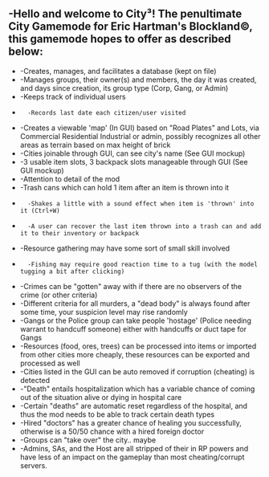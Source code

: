 -Hello and welcome to City³! The penultimate City Gamemode for Eric Hartman's Blockland©, this gamemode hopes to offer as described below:
-
-	-Creates, manages, and facilitates a database (kept on file)
-	-Manages groups, their owner(s) and members, the day it was created, and days since creation, its group type (Corp, Gang, or Admin)
-	-Keeps track of individual users
-		-Records last date each citizen/user visited
-	-Creates a viewable 'map' (In GUI) based on "Road Plates" and Lots, via Commercial Residential Industrial or admin, possibly recognizes all other areas as terrain based on max height of brick
-	-Cities joinable through GUI, can see city's name (See GUI mockup)
-	-3 usable item slots, 3 backpack slots manageable through GUI (See GUI mockup)
-	-Attention to detail of the mod
-	-Trash cans which can hold 1 item after an item is thrown into it
-		-Shakes a little with a sound effect when item is 'thrown' into it (Ctrl+W)
-		-A user can recover the last item thrown into a trash can and add it to their inventory or backpack
-	-Resource gathering may have some sort of small skill involved
-		-Fishing may require good reaction time to a tug (with the model tugging a bit after clicking)
-	-Crimes can be "gotten" away with if there are no observers of the crime (or other criteria)
-	-Different criteria for all murders, a "dead body" is always found after some time, your suspicion level may rise randomly
-	-Gangs or the Police group can take people 'hostage' (Police needing warrant to handcuff someone) either with handcuffs or duct tape for Gangs
-	-Resources (food, ores, trees) can be processed into items or imported from other cities more cheaply, these resources can be exported and processed as well
-	-Cities listed in the GUI can be auto removed if corruption (cheating) is detected
-	-"Death" entails hospitalization which has a variable chance of coming out of the situation alive or dying in hospital care
-	-Certain "deaths" are automatic reset regardless of the hospital, and thus the mod needs to be able to track certain death types
-	-Hired "doctors" has a greater chance of healing you successfully, otherwise is a 50/50 chance with a hired foreign doctor
-	-Groups can "take over" the city.. maybe
-	-Admins, SAs, and the Host are all stripped of their in RP powers and have less of an impact on the gameplay than most cheating/corrupt servers.

